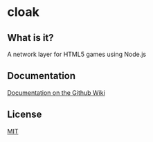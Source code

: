 cloak
==================

## What is it?

A network layer for HTML5 games using Node.js

## Documentation

[Documentation on the Github Wiki](https://github.com/bocoup/cloak/wiki)

## License

[MIT](https://github.com/bocoup/cloak/blob/master/LICENSE)
